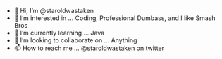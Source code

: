 - 👋 Hi, I’m @staroldwastaken
- 👀 I’m interested in ... Coding, Professional Dumbass, and I like Smash Bros
- 🌱 I’m currently learning ... Java
- 💞️ I’m looking to collaborate on ... Anything
- 📫 How to reach me ... @staroldwastaken on twitter

<!---
staroldwastaken/staroldwastaken is a ✨ special ✨ repository because its `README.md` (this file) appears on your GitHub profile.
You can click the Preview link to take a look at your changes.![adasdsa]

--->

